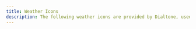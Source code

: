 ```yaml
---
title: Weather Icons
description: The following weather icons are provided by Dialtone, used to communicate a user's local weather on an UberConference call.
---
```


<icons kind="weather" title="Day Icons" variation="day"></icons>

<icons kind="weather" title="Night Icons" variation="night"></icons>

<weather-codes-table></weather-codes-table>

